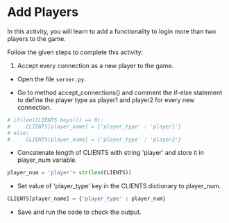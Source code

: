 Add Players
=================




In this activity, you will learn to add a functionality to login more than two players to the game.




Follow the given steps to complete this activity:
	
1. Accept every connection as a new player to the game.


* Open the file `server.py`.


* Go to method accept_connections() and comment the if-else statement to define the player type as player1 and player2 for every new connection.
~~~python
# if(len(CLIENTS.keys()) == 0):
#     CLIENTS[player_name] = {'player_type' : 'player1'}
# else:
#     CLIENTS[player_name] = {'player_type' : 'player2'}
~~~


* Concatenate length of CLIENTS with string 'player' and store it in player_num variable.
~~~python
player_num = 'player'+ str(len(CLIENTS))
~~~


* Set value of 'player_type' key in the CLIENTS dictionary to player_num.
~~~python
CLIENTS[player_name] = {'player_type' : player_num}
~~~


* Save and run the code to check the output.

